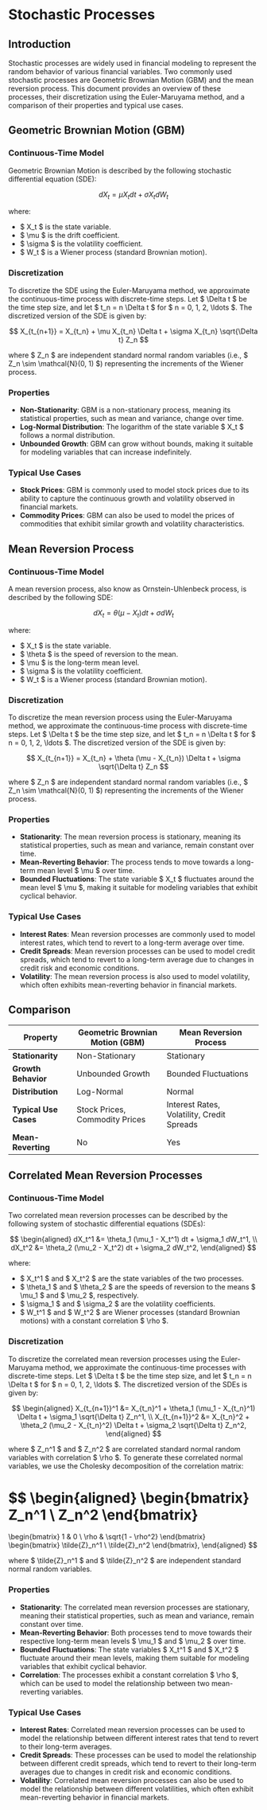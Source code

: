 # Stochastic Processes

## Introduction

Stochastic processes are widely used in financial modeling to represent the random behavior of various financial variables. Two commonly used stochastic processes are Geometric Brownian Motion (GBM) and the mean reversion process. This document provides an overview of these processes, their discretization using the Euler-Maruyama method, and a comparison of their properties and typical use cases.

## Geometric Brownian Motion (GBM)

### Continuous-Time Model

Geometric Brownian Motion is described by the following stochastic differential equation (SDE):

$$
dX_t = \mu X_t dt + \sigma X_t dW_t
$$

where:
- $ X_t $ is the state variable.
- $ \mu $ is the drift coefficient.
- $ \sigma $ is the volatility coefficient.
- $ W_t $ is a Wiener process (standard Brownian motion).

### Discretization

To discretize the SDE using the Euler-Maruyama method, we approximate the continuous-time process with discrete-time steps. Let $ \Delta t $ be the time step size, and let $ t_n = n \Delta t $ for $ n = 0, 1, 2, \ldots $. The discretized version of the SDE is given by:

$$
X_{t_{n+1}} = X_{t_n} + \mu X_{t_n} \Delta t + \sigma X_{t_n} \sqrt{\Delta t} Z_n
$$

where $ Z_n $ are independent standard normal random variables (i.e., $ Z_n \sim \mathcal{N}(0, 1) $) representing the increments of the Wiener process.

### Properties

- **Non-Stationarity**: GBM is a non-stationary process, meaning its statistical properties, such as mean and variance, change over time.
- **Log-Normal Distribution**: The logarithm of the state variable $ X_t $ follows a normal distribution.
- **Unbounded Growth**: GBM can grow without bounds, making it suitable for modeling variables that can increase indefinitely.

### Typical Use Cases

- **Stock Prices**: GBM is commonly used to model stock prices due to its ability to capture the continuous growth and volatility observed in financial markets.
- **Commodity Prices**: GBM can also be used to model the prices of commodities that exhibit similar growth and volatility characteristics.

## Mean Reversion Process

### Continuous-Time Model

A mean reversion process, also know as Ornstein-Uhlenbeck process, is described by the following SDE:

$$
dX_t = \theta (\mu - X_t) dt + \sigma dW_t
$$

where:
- $ X_t $ is the state variable.
- $ \theta $ is the speed of reversion to the mean.
- $ \mu $ is the long-term mean level.
- $ \sigma $ is the volatility coefficient.
- $ W_t $ is a Wiener process (standard Brownian motion).

### Discretization

To discretize the mean reversion process using the Euler-Maruyama method, we approximate the continuous-time process with discrete-time steps. Let $ \Delta t $ be the time step size, and let $ t_n = n \Delta t $ for $ n = 0, 1, 2, \ldots $. The discretized version of the SDE is given by:

$$
X_{t_{n+1}} = X_{t_n} + \theta (\mu - X_{t_n}) \Delta t + \sigma \sqrt{\Delta t} Z_n
$$

where $ Z_n $ are independent standard normal random variables (i.e., $ Z_n \sim \mathcal{N}(0, 1) $) representing the increments of the Wiener process.

### Properties

- **Stationarity**: The mean reversion process is stationary, meaning its statistical properties, such as mean and variance, remain constant over time.
- **Mean-Reverting Behavior**: The process tends to move towards a long-term mean level $ \mu $ over time.
- **Bounded Fluctuations**: The state variable $ X_t $ fluctuates around the mean level $ \mu $, making it suitable for modeling variables that exhibit cyclical behavior.

### Typical Use Cases

- **Interest Rates**: Mean reversion processes are commonly used to model interest rates, which tend to revert to a long-term average over time.
- **Credit Spreads**: Mean reversion processes can be used to model credit spreads, which tend to revert to a long-term average due to changes in credit risk and economic conditions.
- **Volatility**: The mean reversion process is also used to model volatility, which often exhibits mean-reverting behavior in financial markets.

## Comparison

| Property                | Geometric Brownian Motion (GBM) | Mean Reversion Process       |
|-------------------------|---------------------------------|------------------------------|
| **Stationarity**        | Non-Stationary                  | Stationary                   |
| **Growth Behavior**     | Unbounded Growth                | Bounded Fluctuations         |
| **Distribution**        | Log-Normal                      | Normal                       |
| **Typical Use Cases**   | Stock Prices, Commodity Prices  | Interest Rates, Volatility, Credit Spreads |
| **Mean-Reverting**      | No                              | Yes                          |

## Correlated Mean Reversion Processes

### Continuous-Time Model

Two correlated mean reversion processes can be described by the following system of stochastic differential equations (SDEs):

$$
\begin{aligned}
dX_t^1 &= \theta_1 (\mu_1 - X_t^1) dt + \sigma_1 dW_t^1, \\
dX_t^2 &= \theta_2 (\mu_2 - X_t^2) dt + \sigma_2 dW_t^2,
\end{aligned}
$$

where:
- $ X_t^1 $ and $ X_t^2 $ are the state variables of the two processes.
- $ \theta_1 $ and $ \theta_2 $ are the speeds of reversion to the means $ \mu_1 $ and $ \mu_2 $, respectively.
- $ \sigma_1 $ and $ \sigma_2 $ are the volatility coefficients.
- $ W_t^1 $ and $ W_t^2 $ are Wiener processes (standard Brownian motions) with a constant correlation $ \rho $.

### Discretization

To discretize the correlated mean reversion processes using the Euler-Maruyama method, we approximate the continuous-time processes with discrete-time steps. Let $ \Delta t $ be the time step size, and let $ t_n = n \Delta t $ for $ n = 0, 1, 2, \ldots $. The discretized version of the SDEs is given by:

$$
\begin{aligned}
X_{t_{n+1}}^1 &= X_{t_n}^1 + \theta_1 (\mu_1 - X_{t_n}^1) \Delta t + \sigma_1 \sqrt{\Delta t} Z_n^1, \\
X_{t_{n+1}}^2 &= X_{t_n}^2 + \theta_2 (\mu_2 - X_{t_n}^2) \Delta t + \sigma_2 \sqrt{\Delta t} Z_n^2,
\end{aligned}
$$

where $ Z_n^1 $ and $ Z_n^2 $ are correlated standard normal random variables with correlation $ \rho $. To generate these correlated normal variables, we use the Cholesky decomposition of the correlation matrix:

$$
\begin{aligned}
\begin{bmatrix}
Z_n^1 \\
Z_n^2
\end{bmatrix}
=
\begin{bmatrix}
1 & 0 \\
\rho & \sqrt{1 - \rho^2}
\end{bmatrix}
\begin{bmatrix}
\tilde{Z}_n^1 \\
\tilde{Z}_n^2
\end{bmatrix},
\end{aligned}
$$

where $ \tilde{Z}_n^1 $ and $ \tilde{Z}_n^2 $ are independent standard normal random variables.

### Properties

- **Stationarity**: The correlated mean reversion processes are stationary, meaning their statistical properties, such as mean and variance, remain constant over time.
- **Mean-Reverting Behavior**: Both processes tend to move towards their respective long-term mean levels $ \mu_1 $ and $ \mu_2 $ over time.
- **Bounded Fluctuations**: The state variables $ X_t^1 $ and $ X_t^2 $ fluctuate around their mean levels, making them suitable for modeling variables that exhibit cyclical behavior.
- **Correlation**: The processes exhibit a constant correlation $ \rho $, which can be used to model the relationship between two mean-reverting variables.

### Typical Use Cases

- **Interest Rates**: Correlated mean reversion processes can be used to model the relationship between different interest rates that tend to revert to their long-term averages.
- **Credit Spreads**: These processes can be used to model the relationship between different credit spreads, which tend to revert to their long-term averages due to changes in credit risk and economic conditions.
- **Volatility**: Correlated mean reversion processes can also be used to model the relationship between different volatilities, which often exhibit mean-reverting behavior in financial markets.
